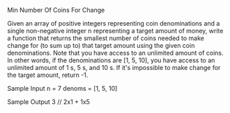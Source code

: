 Min Number Of Coins For Change

Given an array of positive integers representing coin denominations and a single non-negative integer n representing a target amount of money, write a function that returns the smallest number of coins needed to make change for (to sum up to) that target amount using the given coin denominations.
Note that you have access to an unlimited amount of coins. In other words, if the denominations are [1, 5, 10], you have access to an unlimited amount of 1 s, 5 s, and 10 s.
If it's impossible to make change for the target amount, return -1.

Sample Input
n = 7
denoms = [1, 5, 10]

Sample Output
3 // 2x1 + 1x5